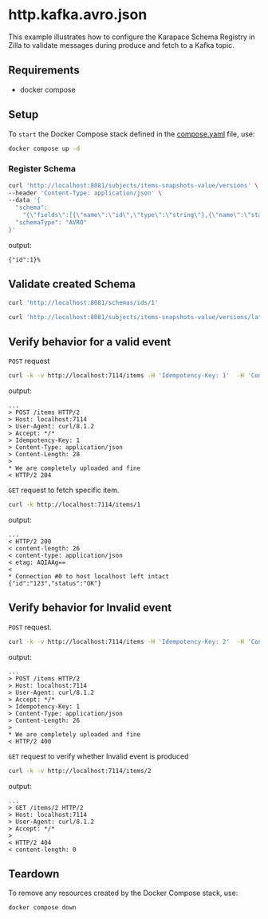 # http.kafka.avro.json

This example illustrates how to configure the Karapace Schema Registry in Zilla to validate messages during produce and fetch to a Kafka topic.

## Requirements

- docker compose

## Setup

To `start` the Docker Compose stack defined in the [compose.yaml](compose.yaml) file, use:

```bash
docker compose up -d
```

### Register Schema

```bash
curl 'http://localhost:8081/subjects/items-snapshots-value/versions' \
--header 'Content-Type: application/json' \
--data '{
  "schema":
    "{\"fields\":[{\"name\":\"id\",\"type\":\"string\"},{\"name\":\"status\",\"type\":\"string\"}],\"name\":\"Event\",\"namespace\":\"io.aklivity.example\",\"type\":\"record\"}",
  "schemaType": "AVRO"
}'
```

output:

```text
{"id":1}%
```

## Validate created Schema

```bash
curl 'http://localhost:8081/schemas/ids/1'
```

```bash
curl 'http://localhost:8081/subjects/items-snapshots-value/versions/latest'
```

## Verify behavior for a valid event

`POST` request

```bash
curl -k -v http://localhost:7114/items -H 'Idempotency-Key: 1'  -H 'Content-Type: application/json' -d '{"id": "123","status": "OK"}'
```

output:

```text
...
> POST /items HTTP/2
> Host: localhost:7114
> User-Agent: curl/8.1.2
> Accept: */*
> Idempotency-Key: 1
> Content-Type: application/json
> Content-Length: 28
>
* We are completely uploaded and fine
< HTTP/2 204
```

`GET` request to fetch specific item.

```bash
curl -k http://localhost:7114/items/1
```

output:

```text
...
< HTTP/2 200
< content-length: 26
< content-type: application/json
< etag: AQIAAg==
<
* Connection #0 to host localhost left intact
{"id":"123","status":"OK"}
```

## Verify behavior for Invalid event

`POST` request.

```bash
curl -k -v http://localhost:7114/items -H 'Idempotency-Key: 2'  -H 'Content-Type: application/json' -d '{"id": 123,"status": "OK"}'
```

output:

```text
...
> POST /items HTTP/2
> Host: localhost:7114
> User-Agent: curl/8.1.2
> Accept: */*
> Idempotency-Key: 1
> Content-Type: application/json
> Content-Length: 26
>
* We are completely uploaded and fine
< HTTP/2 400
```

`GET` request to verify whether Invalid event is produced

```bash
curl -k -v http://localhost:7114/items/2
```

output:

```text
...
> GET /items/2 HTTP/2
> Host: localhost:7114
> User-Agent: curl/8.1.2
> Accept: */*
>
< HTTP/2 404
< content-length: 0
```

## Teardown

To remove any resources created by the Docker Compose stack, use:

```bash
docker compose down
```
